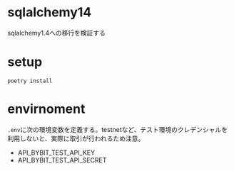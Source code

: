 # sqlalchemy14
sqlalchemy1.4への移行を検証する

# setup
``` shell
poetry install
```

# envirnoment
`.env`に次の環境変数を定義する。testnetなど、テスト環境のクレデンシャルを利用しないと、実際に取引が行われるため注意。

- API_BYBIT_TEST_API_KEY
- API_BYBIT_TEST_API_SECRET